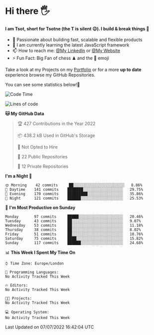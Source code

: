 # Hi there :raised_hand_with_fingers_splayed:
#### I am Tsot, short for Tsotne (the T is silent :wink:). I build & break things :space_invader:
- :telescope: Passionate about building fast, scalable and flexible products
- :seedling: I am currently learning the latest JavaScript framework 
- :mailbox: How to reach me: [@My LinkedIn](https://www.linkedin.com/in/tsotne-gvadzabia/) or [@My Website](https://tsotne.co.uk/contact)
- :zap: Fun Fact: Big Fan of chess ♟ and the 👾 emoji

Take a look at my Projects on my [Portfolio](https://tsotne.co.uk/) or for a more **up to date** experience browse my GitHub Repositories.

You can see some statistics below!:space_invader:
<!--START_SECTION:waka-->
![Code Time](http://img.shields.io/badge/Code%20Time-761%20hrs%202%20mins-blue)

![Lines of code](https://img.shields.io/badge/From%20Hello%20World%20I%27ve%20Written-626%20Thousand%20lines%20of%20code-blue)

**🐱 My GitHub Data** 

> 🏆 427 Contributions in the Year 2022
 > 
> 📦 438.2 kB Used in GitHub's Storage 
 > 
> 🚫 Not Opted to Hire
 > 
> 📜 22 Public Repositories 
 > 
> 🔑 12 Private Repositories  
 > 
**I'm a Night 🦉** 

```text
🌞 Morning    42 commits     ██░░░░░░░░░░░░░░░░░░░░░░░   8.86% 
🌆 Daytime    141 commits    ███████░░░░░░░░░░░░░░░░░░   29.75% 
🌃 Evening    170 commits    █████████░░░░░░░░░░░░░░░░   35.86% 
🌙 Night      121 commits    ██████░░░░░░░░░░░░░░░░░░░   25.53%

```
📅 **I'm Most Productive on Sunday** 

```text
Monday       97 commits     █████░░░░░░░░░░░░░░░░░░░░   20.46% 
Tuesday      43 commits     ██░░░░░░░░░░░░░░░░░░░░░░░   9.07% 
Wednesday    53 commits     ██░░░░░░░░░░░░░░░░░░░░░░░   11.18% 
Thursday     38 commits     ██░░░░░░░░░░░░░░░░░░░░░░░   8.02% 
Friday       51 commits     ██░░░░░░░░░░░░░░░░░░░░░░░   10.76% 
Saturday     75 commits     ████░░░░░░░░░░░░░░░░░░░░░   15.82% 
Sunday       117 commits    ██████░░░░░░░░░░░░░░░░░░░   24.68%

```


📊 **This Week I Spent My Time On** 

```text
⌚︎ Time Zone: Europe/London

💬 Programming Languages: 
No Activity Tracked This Week

🔥 Editors: 
No Activity Tracked This Week

🐱‍💻 Projects: 
No Activity Tracked This Week

💻 Operating System: 
No Activity Tracked This Week

```


 Last Updated on 07/07/2022 16:42:04 UTC
<!--END_SECTION:waka-->
